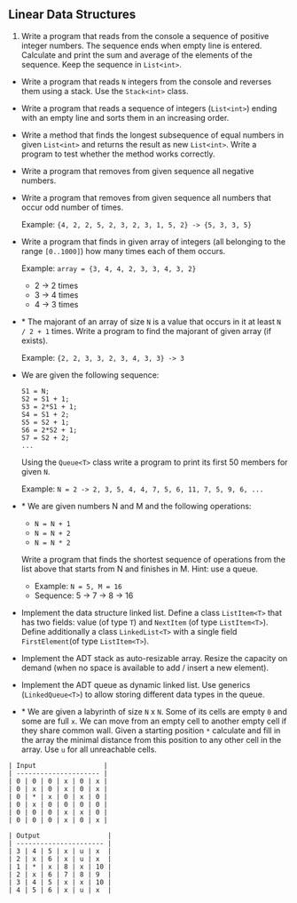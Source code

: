 ## Linear Data Structures

1. Write a program that reads from the console a sequence of positive integer numbers. The sequence ends when empty line is entered. Calculate and print the sum and average of the elements of the sequence. Keep the sequence in `List<int>`.
* Write a program that reads `N` integers from the console and reverses them using a stack. Use the `Stack<int>` class.
* Write a program that reads a sequence of integers (`List<int>`) ending with an empty line and sorts them in an increasing order.
* Write a method that finds the longest subsequence of equal numbers in given `List<int>` and returns the result as new `List<int>`. Write a program to test whether the method works correctly.
* Write a program that removes from given sequence all negative numbers.
* Write a program that removes from given sequence all numbers that occur odd number of times.

  Example: `{4, 2, 2, 5, 2, 3, 2, 3, 1, 5, 2} -> {5, 3, 3, 5}`
* Write a program that finds in given array of integers (all belonging to the range `[0..1000]`) how many times each of them occurs.
    
	Example: `array = {3, 4, 4, 2, 3, 3, 4, 3, 2}`
	* 2 -> 2 times
	* 3 -> 4 times
	* 4 -> 3 times
* \* The majorant of an array of size `N` is a value that occurs in it at least `N / 2 + 1` times. Write a program to find the majorant of given array (if exists).
    
	Example: `{2, 2, 3, 3, 2, 3, 4, 3, 3} -> 3`
* We are given the following sequence:

	```
	S1 = N;
	S2 = S1 + 1;
	S3 = 2*S1 + 1;
	S4 = S1 + 2;
	S5 = S2 + 1;
	S6 = 2*S2 + 1;
	S7 = S2 + 2;
	...
	```

	Using the `Queue<T>` class write a program to print its first 50 members for given `N`.

	Example: `N = 2 -> 2, 3, 5, 4, 4, 7, 5, 6, 11, 7, 5, 9, 6, ...`
* \* We are given numbers N and M and the following operations:
	* `N = N + 1`
	* `N = N + 2`
	* `N = N * 2`
	
	Write a program that finds the shortest sequence of operations from the list above that starts from N and finishes in M. Hint: use a queue.
	* Example: `N = 5, M = 16`
	* Sequence: 5 -> 7 -> 8 -> 16
* Implement the data structure linked list. Define a class `ListItem<T>` that has two fields: value (of type `T`) and `NextItem` (of type `ListItem<T>`). Define additionally a class `LinkedList<T>` with a single field `FirstElement`(of type `ListItem<T>`).
* Implement the ADT stack as auto-resizable array. Resize the capacity on demand (when no space is available to add / insert a new element).
* Implement the ADT queue as dynamic linked list. Use generics (`LinkedQueue<T>`) to allow storing different data types in the queue.
* \* We are given a labyrinth of size `N` x `N`. Some of its cells are empty `0` and some are full `x`. We can move from an empty cell to another empty cell if they share common wall. Given a starting position `*` calculate and fill in the array the minimal distance from this position to any other cell in the array. Use `u` for all unreachable cells. 

```
| Input                 |
| --------------------- |
| 0 | 0 | 0 | x | 0 | x |
| 0 | x | 0 | x | 0 | x |
| 0 | * | x | 0 | x | 0 |
| 0 | x | 0 | 0 | 0 | 0 |
| 0 | 0 | 0 | x | x | 0 |
| 0 | 0 | 0 | x | 0 | x |
```

```
| Output                 |
| ---------------------- |
| 3 | 4 | 5 | x | u | x  |
| 2 | x | 6 | x | u | x  |
| 1 | * | x | 8 | x | 10 |
| 2 | x | 6 | 7 | 8 | 9  |
| 3 | 4 | 5 | x | x | 10 |
| 4 | 5 | 6 | x | u | x  |
```
